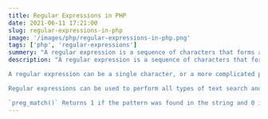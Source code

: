 ```yaml
---
title: Regular Expressions in PHP
date: 2021-06-11 17:21:00
slug: regular-expressions-in-php
image: '/images/php/regular-expressions-in-php.png'
tags: ['php', 'regular-expressions']
summery: "A regular expression is a sequence of characters that forms a search pattern. When you search for data in a text, you can use this search pattern to describe what you are searching for."
description: "A regular expression is a sequence of characters that forms a search pattern. When you search for data in a text, you can use this search pattern to describe what you are searching for.<br><br>

A regular expression can be a single character, or a more complicated pattern.

Regular expressions can be used to perform all types of text search and text replace operations.<br><br>

`preg_match()` Returns 1 if the pattern was found in the string and 0 if not"
---
```

